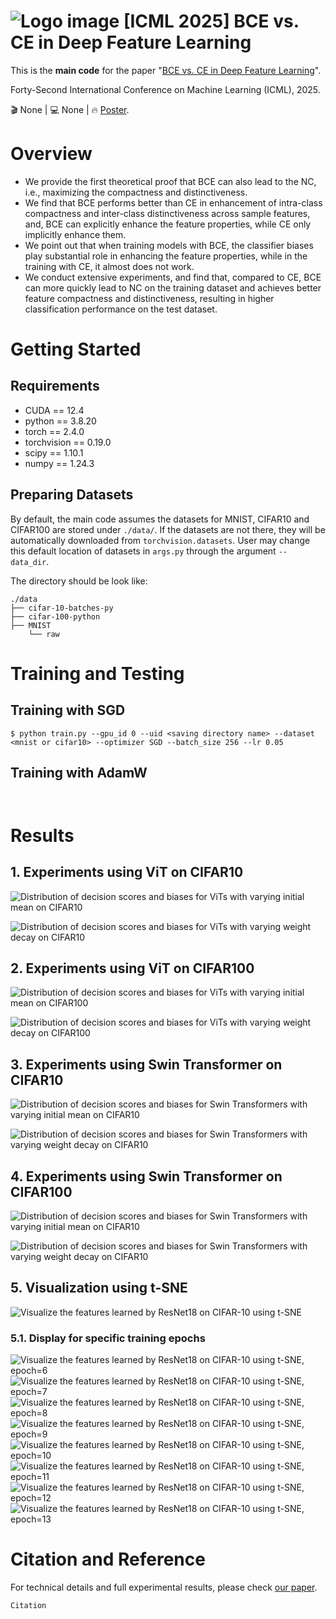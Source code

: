 # ![Logo image](https://github.com/user-attachments/assets/26a93348-5bed-4107-9113-0dfe6ee707e8) \[ICML 2025\] BCE vs. CE in Deep Feature Learning

This is the **main code** for the paper "[BCE vs. CE in Deep Feature Learning]()".

Forty-Second International Conference on Machine Learning \(ICML\), 2025.

🎬 None | 💻 None | 🔥 [Poster]().

# Overview
* We provide the first theoretical proof that BCE can also lead to the NC, i.e., maximizing the compactness and distinctiveness.
* We find that BCE performs better than CE in enhancement of intra-class compactness and inter-class distinctiveness across sample features, and, BCE can explicitly enhance the feature properties, while CE only implicitly enhance them.
* We point out that when training models with BCE, the classifier biases play substantial role in enhancing the feature properties, while in the training with CE, it almost does not work.
* We conduct extensive experiments, and find that, compared to CE, BCE can more quickly lead to NC on the training dataset and achieves better feature compactness and distinctiveness, resulting in higher classification performance on the test dataset.

# Getting Started
## Requirements
* CUDA == 12.4
* python == 3.8.20
* torch == 2.4.0
* torchvision == 0.19.0
* scipy == 1.10.1
* numpy == 1.24.3

## Preparing Datasets
By default, the main code assumes the datasets for MNIST, CIFAR10 and CIFAR100 are stored under `./data/`. If the datasets are not there, they will be automatically downloaded from `torchvision.datasets`. User may change this default location of datasets in `args.py` through the argument `--data_dir`.

The directory should be look like: 
```
./data
├── cifar-10-batches-py
├── cifar-100-python
├── MNIST
    └── raw
```

# Training and Testing
## Training with SGD
```
$ python train.py --gpu_id 0 --uid <saving directory name> --dataset <mnist or cifar10> --optimizer SGD --batch_size 256 --lr 0.05
```

## Training with AdamW
``` ```

# Results
## 1. Experiments using ViT on CIFAR10
![Distribution of decision scores and biases for ViTs with varying initial mean on CIFAR10](https://github.com/Xiao-hb/BCE-vs.-CE/blob/main/Figs/ViT_cifar10_bias_mean.png)
<br />

![Distribution of decision scores and biases for ViTs with varying weight decay on CIFAR10](https://github.com/Xiao-hb/BCE-vs.-CE/blob/main/Figs/ViT_cifar10_bias_weight_decay.png)
<br />

## 2. Experiments using ViT on CIFAR100
![Distribution of decision scores and biases for ViTs with varying initial mean on CIFAR100](https://github.com/Xiao-hb/BCE-vs.-CE/blob/main/Figs/ViT_cifar100_bias_mean.png)
<br />

![Distribution of decision scores and biases for ViTs with varying weight decay on CIFAR100](https://github.com/Xiao-hb/BCE-vs.-CE/blob/main/Figs/ViT_cifar100_bias_weight_decay.png)
<br />

## 3. Experiments using Swin Transformer on CIFAR10
![Distribution of decision scores and biases for Swin Transformers with varying initial mean on CIFAR10](https://github.com/Xiao-hb/BCE-vs.-CE/blob/main/Figs/Swin_cifar10_bias_mean.png)
<br />

![Distribution of decision scores and biases for Swin Transformers with varying weight decay on CIFAR10](https://github.com/Xiao-hb/BCE-vs.-CE/blob/main/Figs/Swin_cifar10_bias_weight_decay.png)
<br />

## 4. Experiments using Swin Transformer on CIFAR100
![Distribution of decision scores and biases for Swin Transformers with varying initial mean on CIFAR10](https://github.com/Xiao-hb/BCE-vs.-CE/blob/main/Figs/Swin_cifar100_bias_mean.png)
<br />

![Distribution of decision scores and biases for Swin Transformers with varying weight decay on CIFAR10](https://github.com/Xiao-hb/BCE-vs.-CE/blob/main/Figs/Swin_cifar100_bias_weight_decay.png)
<br />

## 5. Visualization using t-SNE
![Visualize the features learned by ResNet18 on CIFAR-10 using t-SNE](https://github.com/Xiao-hb/BCE-vs.-CE/blob/main/Figs/ResNet18_CIFAR10.gif)

### 5.1. Display for specific training epochs
![Visualize the features learned by ResNet18 on CIFAR-10 using t-SNE, epoch=6](https://github.com/Xiao-hb/BCE-vs.-CE/blob/main/Figs/ResNet18_cifar10_epoch6.png)
![Visualize the features learned by ResNet18 on CIFAR-10 using t-SNE, epoch=7](https://github.com/Xiao-hb/BCE-vs.-CE/blob/main/Figs/ResNet18_cifar10_epoch7.png)
![Visualize the features learned by ResNet18 on CIFAR-10 using t-SNE, epoch=8](https://github.com/Xiao-hb/BCE-vs.-CE/blob/main/Figs/ResNet18_cifar10_epoch8.png)
![Visualize the features learned by ResNet18 on CIFAR-10 using t-SNE, epoch=9](https://github.com/Xiao-hb/BCE-vs.-CE/blob/main/Figs/ResNet18_cifar10_epoch9.png)
![Visualize the features learned by ResNet18 on CIFAR-10 using t-SNE, epoch=10](https://github.com/Xiao-hb/BCE-vs.-CE/blob/main/Figs/ResNet18_cifar10_epoch10.png)
![Visualize the features learned by ResNet18 on CIFAR-10 using t-SNE, epoch=11](https://github.com/Xiao-hb/BCE-vs.-CE/blob/main/Figs/ResNet18_cifar10_epoch11.png)
![Visualize the features learned by ResNet18 on CIFAR-10 using t-SNE, epoch=12](https://github.com/Xiao-hb/BCE-vs.-CE/blob/main/Figs/ResNet18_cifar10_epoch12.png)
![Visualize the features learned by ResNet18 on CIFAR-10 using t-SNE, epoch=13](https://github.com/Xiao-hb/BCE-vs.-CE/blob/main/Figs/ResNet18_cifar10_epoch13.png)

# Citation and Reference
For technical details and full experimental results, please check [our paper]().

```
Citation
```
